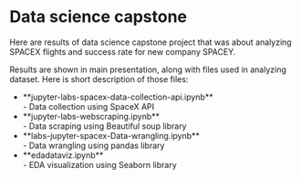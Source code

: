 # Data science capstone

Here are results of data science capstone project that was about analyzing SPACEX flights and success rate for new company SPACEY. 

Results are shown in main presentation, along with files used in analyzing dataset. Here is short description of those files:
<ul>
<li> **jupyter-labs-spacex-data-collection-api.ipynb** </li> - Data collection using SpaceX API
<li> **jupyter-labs-webscraping.ipynb** </li> - Data scraping using Beautiful soup library
<li> **labs-jupyter-spacex-Data-wrangling.ipynb** </li> - Data wrangling using pandas library
<li> **edadataviz.ipynb** </li> - EDA visualization using Seaborn library
</ul>
